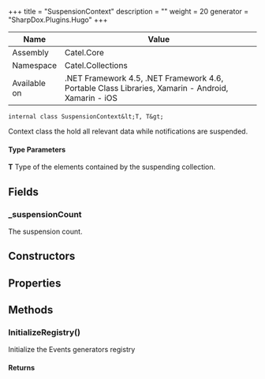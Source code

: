 

+++
title = "SuspensionContext" 
description = ""
weight = 20
generator = "SharpDox.Plugins.Hugo"
+++

Name|Value
---|---
Assembly|Catel.Core
Namespace|Catel.Collections
Available on|.NET Framework 4.5, .NET Framework 4.6, Portable Class Libraries, Xamarin - Android, Xamarin - iOS

```
internal class SuspensionContext&lt;T, T&gt;
```

Context class the hold all relevant data while notifications are suspended.

#### Type Parameters

**T**
Type of the elements contained by the suspending collection.

## Fields

### _suspensionCount

The suspension count.

## Constructors

## Properties

## Methods

### InitializeRegistry()

Initialize the Events generators registry

#### Returns

